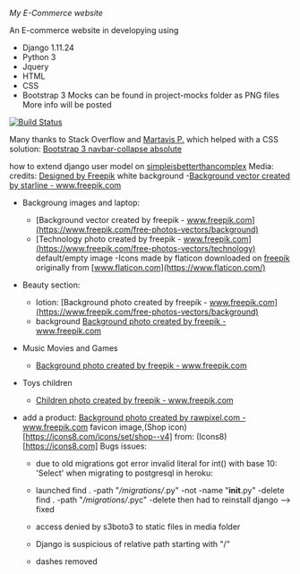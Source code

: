 *My E-Commerce website*

An E-commerce website in developying using 
 - Django 1.11.24
 - Python 3
 - Jquery
 - HTML
 - CSS
 - Bootstrap 3
Mocks can be found in project-mocks folder as PNG files
More info will be posted

[![Build Status](https://travis-ci.com/SalvatoreFiengo/myecommerce.svg?branch=master)](https://travis-ci.com/SalvatoreFiengo/myecommerce)

Many thanks to Stack Overflow and [Martavis P.](https://stackoverflow.com/users/2693236/martavis-p) which helped with a CSS solution: 
[Bootstrap 3 navbar-collapse absolute](https://stackoverflow.com/questions/23403923/make-bootstrap-3-collapsed-menu-overlay-page) 

how to extend django user model on [simpleisbetterthancomplex](https://simpleisbetterthancomplex.com/tutorial/2016/07/22/how-to-extend-django-user-model.html)
Media:
    credits:
    <a href="http://www.freepik.com">Designed by Freepik</a>
    white background 
    -<a href="https://www.freepik.com/free-photos-vectors/background">Background vector created by starline - www.freepik.com</a>
- Backgroung images and laptop:
    - [Background vector created by freepik - www.freepik.com](https://www.freepik.com/free-photos-vectors/background)
    - [Technology photo created by freepik - www.freepik.com](https://www.freepik.com/free-photos-vectors/technology)
    default/empty image
    -Icons made by flaticon downloaded on  [freepik](https://www.flaticon.com/authors/freepik) originally from [www.flaticon.com](https://www.flaticon.com/)

- Beauty section: 
    - lotion:
        [Background photo created by freepik - www.freepik.com](https://www.freepik.com/free-photos-vectors/background)
    -   background <a href="https://www.freepik.com/free-photos-vectors/background">Background photo created by freepik - www.freepik.com</a>
- Music Movies and Games
    - <a href="https://www.freepik.com/free-photos-vectors/background">Background photo created by freepik - www.freepik.com</a>
- Toys children
    - <a href="https://www.freepik.com/free-photos-vectors/children">Children photo created by freepik - www.freepik.com</a>
- add a product: 
<a href="https://www.freepik.com/free-photos-vectors/background">Background photo created by rawpixel.com - www.freepik.com</a>
favicon image,(Shop icon)[https://icons8.com/icons/set/shop--v4]  from: (Icons8)[https://icons8.com]
Bugs issues:
    - due to old migrations got error invalid literal for int() with base 10: 'Select' when migrating to postgresql in heroku:
    - launched 
    find . -path "*/migrations/*.py" -not -name "__init__.py" -delete
    find . -path "*/migrations/*.pyc"  -delete
    then had to reinstall django --> fixed

    - access denied by s3boto3 to static files in media folder
    - Django is suspicious of relative path starting with "/"
    - dashes removed